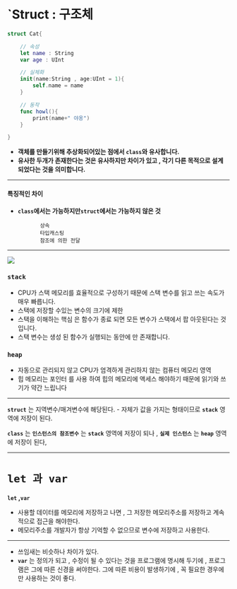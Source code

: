 # `Struct : 구조체  


```swift
struct Cat{

    // 속성
    let name : String
    var age : UInt

    // 실체화
    init(name:String , age:UInt = 1){
        self.name = name
    }

    // 동작
    func howl(){
        print(name+" 야옹")
    }

}
```

- **객체를 만들기위해 추상화되어있는 점에서 `class`와 유사합니다.**
- **유사한 두개가 존재한다는 것은 유사하지만 차이가 있고 , 각기 다른 목적으로 설계 되었다는 것을 의미합니다.**
---
#### **특징적인 차이**
- **`class`에서는 가능하지만`struct`에서는 가능하지 않은 것**
          
             상속
             타입캐스팅
             참조에 의한 전달

---

<img src="https://devmjun.github.io/img/posts/ClassVSStruct-5.jpg">

### `stack` 
  - CPU가 스택 메모리를 효율적으로 구성하기 때문에 스택 변수를 읽고 쓰는 속도가 매우 빠릅니다.
  - 스택에 저장할 수있는 변수의 크기에 제한
  - 스택을 이해하는 핵심 은 함수가 종료 되면 모든 변수가 스택에서 팝 아웃된다는 것입니다.
  - 스택 변수는 생성 된 함수가 실행되는 동안에 만 존재합니다.


### `heap`
 - 자동으로 관리되지 않고 CPU가 엄격하게 관리하지 않는 컴퓨터 메모리 영역
 -  힙 메모리는 포인터 를 사용 하여 힙의 메모리에 액세스 해야하기 때문에 읽기와 쓰기가 약간 느립니다 
---

**`struct`** 는 지역변수/매겨변수에 해당된다. - 자체가 값을 가지는 형태이므로 **`stack`** 영역에 저장이 된다.

**`class`** 는 **`인스턴스의 참조변수`** 는 **`stack`** 영역에 저장이 되나 , **`실제 인스턴스`** 는 **`heap`** 영역에 저장이 된다,


--- 
# `let 과 var`



**`let` ,`var`**

- 사용할 데이터를 메모리에 저장하고 나면 , 그 저장한 메모리주소를 저장하고 계속적으로 접근을 해야한다.
- 메모리주소를 개발자가 항상 기억할 수 없으므로 변수에 저장하고 사용한다.


--- 
 - 쓰임새는 비슷하나 차이가 있다.
 - **`var`** 는 정의가 되고 , 수정이 될 수 있다는 것을 프로그램에 명시해 두기에 , 프로그램은 그에 따른 신경을 써야한다. 그에 따른 비용이 발생하기에 , 꼭 필요한 경우에만 사용하는 것이 좋다.